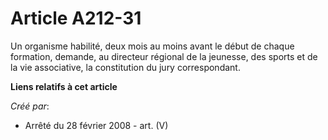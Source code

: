 # Article A212-31

Un organisme habilité, deux mois au moins avant le début de chaque formation, demande, au directeur régional de la jeunesse,
des sports et de la vie associative, la constitution du jury correspondant.

**Liens relatifs à cet article**

_Créé par_:

  - Arrêté du 28 février 2008 - art. (V)
